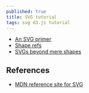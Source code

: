 ```yaml
---
published: true
title: SVG tutorial
tags: svg d3.js tutorial
---
```

- [An SVG primer](https://alignedleft.com/tutorials/d3/an-svg-primer)
- [Shape refs](https://www.w3schools.com/graphics/svg_rect.asp)
- [SVGs beyond mere shapes](https://www.visualcinnamon.com/2016/04/svg-beyond-mere-shapes.html)

## References
- [MDN reference site for SVG](https://developer.mozilla.org/en-US/docs/Web/SVG)
